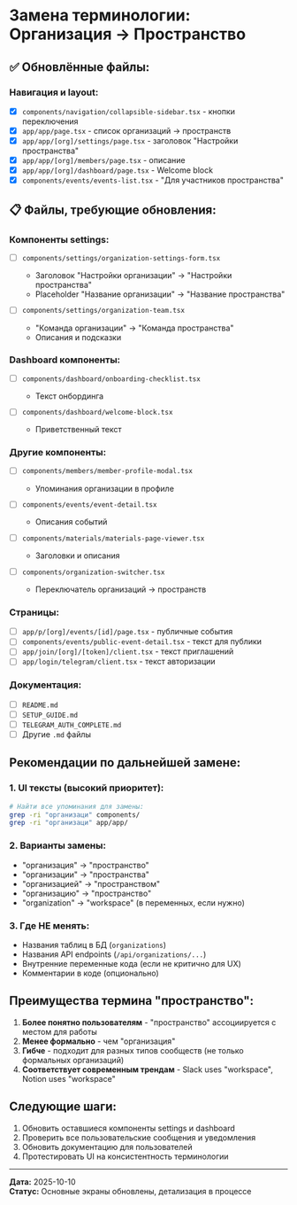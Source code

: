 # Замена терминологии: Организация → Пространство

## ✅ Обновлённые файлы:

### Навигация и layout:
- [x] `components/navigation/collapsible-sidebar.tsx` - кнопки переключения
- [x] `app/app/page.tsx` - список организаций → пространств
- [x] `app/app/[org]/settings/page.tsx` - заголовок "Настройки пространства"
- [x] `app/app/[org]/members/page.tsx` - описание
- [x] `app/app/[org]/dashboard/page.tsx` - Welcome block
- [x] `components/events/events-list.tsx` - "Для участников пространства"

## 📋 Файлы, требующие обновления:

### Компоненты settings:
- [ ] `components/settings/organization-settings-form.tsx`
  - Заголовок "Настройки организации" → "Настройки пространства"
  - Placeholder "Название организации" → "Название пространства"
  
- [ ] `components/settings/organization-team.tsx`
  - "Команда организации" → "Команда пространства"
  - Описания и подсказки

### Dashboard компоненты:
- [ ] `components/dashboard/onboarding-checklist.tsx`
  - Текст онбординга
  
- [ ] `components/dashboard/welcome-block.tsx`
  - Приветственный текст

### Другие компоненты:
- [ ] `components/members/member-profile-modal.tsx`
  - Упоминания организации в профиле
  
- [ ] `components/events/event-detail.tsx`
  - Описания событий
  
- [ ] `components/materials/materials-page-viewer.tsx`
  - Заголовки и описания
  
- [ ] `components/organization-switcher.tsx`
  - Переключатель организаций → пространств

### Страницы:
- [ ] `app/p/[org]/events/[id]/page.tsx` - публичные события
- [ ] `components/events/public-event-detail.tsx` - текст для публики
- [ ] `app/join/[org]/[token]/client.tsx` - текст приглашений
- [ ] `app/login/telegram/client.tsx` - текст авторизации

### Документация:
- [ ] `README.md`
- [ ] `SETUP_GUIDE.md`
- [ ] `TELEGRAM_AUTH_COMPLETE.md`
- [ ] Другие `.md` файлы

## Рекомендации по дальнейшей замене:

### 1. UI тексты (высокий приоритет):
```bash
# Найти все упоминания для замены:
grep -ri "организаци" components/
grep -ri "организаци" app/app/
```

### 2. Варианты замены:
- "организация" → "пространство"
- "организации" → "пространства"
- "организацией" → "пространством"
- "организацию" → "пространство"
- "organization" → "workspace" (в переменных, если нужно)

### 3. Где НЕ менять:
- Названия таблиц в БД (`organizations`)
- Названия API endpoints (`/api/organizations/...`)
- Внутренние переменные кода (если не критично для UX)
- Комментарии в коде (опционально)

## Преимущества термина "пространство":

1. **Более понятно пользователям** - "пространство" ассоциируется с местом для работы
2. **Менее формально** - чем "организация"
3. **Гибче** - подходит для разных типов сообществ (не только формальных организаций)
4. **Соответствует современным трендам** - Slack uses "workspace", Notion uses "workspace"

## Следующие шаги:

1. Обновить оставшиеся компоненты settings и dashboard
2. Проверить все пользовательские сообщения и уведомления
3. Обновить документацию для пользователей
4. Протестировать UI на консистентность терминологии

---

**Дата:** 2025-10-10  
**Статус:** Основные экраны обновлены, детализация в процессе

